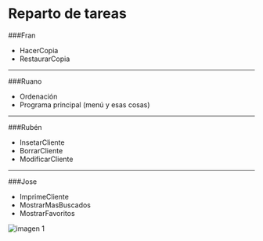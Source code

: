 Reparto de tareas
=================


###Fran
+ HacerCopia
+ RestaurarCopia
-------------------
###Ruano
+ Ordenación
+ Programa principal (menú y esas cosas)

-------------------


###Rubén
+ InsetarCliente
+ BorrarCliente
+ ModificarCliente

-------------------

###Jose
+ ImprimeCliente
+ MostrarMasBuscados
+ MostrarFavoritos

![imagen 1][1]


[1]: http://mlkshk.com/r/N0PZ.gif

